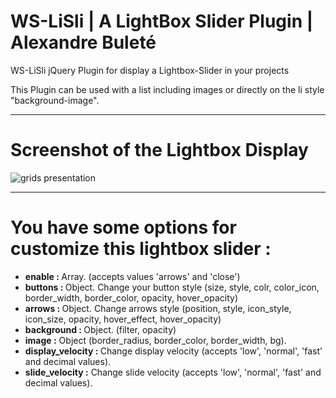 # WS-LiSli | A LightBox Slider Plugin | Alexandre Buleté

WS-LiSli jQuery Plugin for display a Lightbox-Slider in your projects 

This Plugin can be used with a list including images or directly on the li style "background-image".

<hr>

# Screenshot of the Lightbox Display 

![grids presentation](https://github.com/AlexandreBulete/WS-Lightbox/blob/master/screenshots/screenshot-display.pngg)

<hr>

# You have some options for customize this lightbox slider : 
<ul>
	<li><b>enable : </b> Array. (accepts values 'arrows' and 'close')</li>
	<li><b>buttons : </b> Object. Change your button style (size, style, colr, color_icon, border_width, border_color, opacity, hover_opacity)</li>
	<li><b>arrows : </b>Object. Change arrows style (position, style, icon_style, icon_size, opacity, hover_effect, hover_opacity)</li>
	<li><b>background : </b>Object. (filter, opacity)</li>
	<li><b>image :</b> Object (border_radius, border_color, border_width, bg).</li>
	<li><b>display_velocity : </b> Change display velocity (accepts 'low', 'normal', 'fast' and decimal values).</li>
	<li><b>slide_velocity :</b> Change slide velocity (accepts 'low', 'normal', 'fast' and decimal values).</li>
</ul>
